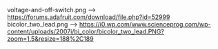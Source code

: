 voltage-and-off-switch.png --> https://forums.adafruit.com/download/file.php?id=52999
bicolor_two_lead.png --> https://i0.wp.com/www.scienceprog.com/wp-content/uploads/2007i/bi_color/bicolor_two_lead.PNG?zoom=1.5&resize=188%2C189
